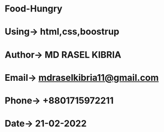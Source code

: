 # Food-Hungry
# Using-> html,css,boostrup
# Author-> MD RASEL KIBRIA
# Email-> mdraselkibria11@gmail.com
# Phone-> +8801715972211
# Date-> 21-02-2022
